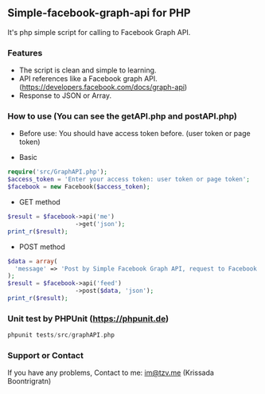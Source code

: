 ## Simple-facebook-graph-api for PHP
It's php simple script for calling to Facebook Graph API.

### Features
- The script is clean and simple to learning.
- API references like a Facebook graph API. (https://developers.facebook.com/docs/graph-api)
- Response to JSON or Array.

### How to use (You can see the getAPI.php and postAPI.php)
- Before use:
You should have access token before. (user token or page token)

- Basic
~~~php
require('src/GraphAPI.php');
$access_token = 'Enter your access token: user token or page token';
$facebook = new Facebook($access_token);
~~~

- GET method
~~~php
$result = $facebook->api('me')
                   ->get('json');
print_r($result);
~~~

- POST method
~~~php
$data = array(
  'message' => 'Post by Simple Facebook Graph API, request to Facebook API and return JSON'
);
$result = $facebook->api('feed')
                   ->post($data, 'json');
print_r($result);
~~~

### Unit test by PHPUnit (https://phpunit.de)
~~~php
phpunit tests/src/graphAPI.php
~~~

### Support or Contact
If you have any problems, Contact to me: im@tzv.me (Krissada Boontrigratn)